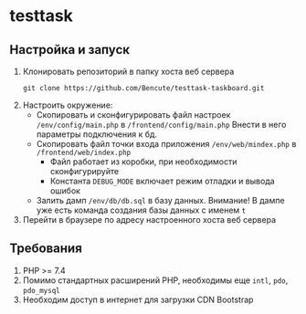 # testtask
## Настройка и запуск
1. Клонировать репозиторий в папку хоста веб сервера
    ```
    git clone https://github.com/Bencute/testtask-taskboard.git
    ```
2. Настроить окружение:
   - Скопировать и сконфигурировать файл настроек `/env/config/main.php` в `/frontend/config/main.php`
       Внести в него параметры подключения к бд.
   - Скопировать файл точки входа приложения `/env/web/mindex.php` в `/frontend/web/index.php`
       - Файл работает из коробки, при необходимости сконфигурируйте
       - Константа `DEBUG_MODE` включает режим отладки и вывода ошибок
   - Залить дамп `/env/db/db.sql` в базу данных. Внимание! В дампе уже есть команда создания базы данных c именем `t`
3. Перейти в браузере по адресу настроенного хоста веб сервера

## Требования
1. PHP >= 7.4
2. Помимо стандартных расширений PHP, необходимы еще `intl`, `pdo`, `pdo_mysql`
3. Необходим доступ в интернет для загрузки CDN Bootstrap
